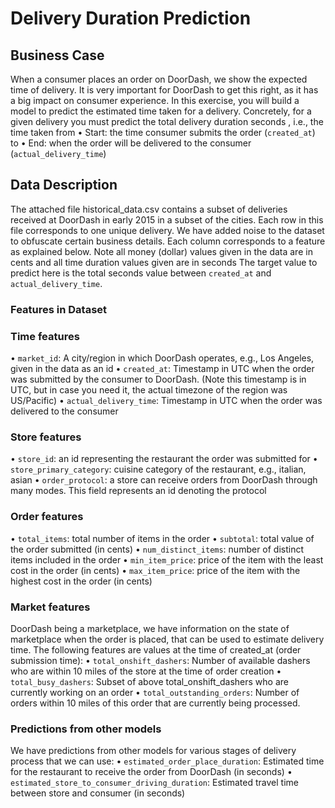 # Delivery Duration Prediction
## Business Case
When a consumer places an order on DoorDash, we show the expected time of delivery. It is very important for DoorDash to get this right, as it has a big impact on consumer experience. In this exercise, you will build a model to predict the estimated time taken for a delivery.
Concretely, for a given delivery you must predict the total delivery duration seconds , i.e., the time taken from
•	Start: the time consumer submits the order (`created_at`) to
•	End: when the order will be delivered to the consumer (`actual_delivery_time`)
## Data Description
The attached file historical_data.csv contains a subset of deliveries received at DoorDash in early 2015 in a subset of the cities. Each row in this file corresponds to one unique delivery. We have added noise to the dataset to obfuscate certain business details. Each column corresponds to a feature as explained below. Note all money (dollar) values given in the data are in cents and all time duration values given are in seconds
The target value to predict here is the total seconds value between `created_at` and `actual_delivery_time`.
### Features in Dataset
### Time features
•	`market_id`: A city/region in which DoorDash operates, e.g., Los Angeles, given in the data as an id
•	`created_at`: Timestamp in UTC when the order was submitted by the consumer to DoorDash. (Note this timestamp is in UTC, but in case you need it, the actual timezone of the region was US/Pacific)
•	`actual_delivery_time`: Timestamp in UTC when the order was delivered to the consumer
### Store features
•	`store_id`: an id representing the restaurant the order was submitted for
•	`store_primary_category`: cuisine category of the restaurant, e.g., italian, asian
•	`order_protocol`: a store can receive orders from DoorDash through many modes. This field represents an id denoting the protocol
### Order features
•	`total_items`: total number of items in the order
•	`subtotal`: total value of the order submitted (in cents)
•	`num_distinct_items`: number of distinct items included in the order
•	`min_item_price`: price of the item with the least cost in the order (in cents)
•	`max_item_price`: price of the item with the highest cost in the order (in cents)
### Market features
DoorDash being a marketplace, we have information on the state of marketplace when the order is placed, that can be used to estimate delivery time. The following features are values at the time of created_at (order submission time):
•	`total_onshift_dashers`: Number of available dashers who are within 10 miles of the store at the time of order creation
•	`total_busy_dashers`: Subset of above total_onshift_dashers who are currently working on an order
•	`total_outstanding_orders`: Number of orders within 10 miles of this order that are currently being processed.
### Predictions from other models
We have predictions from other models for various stages of delivery process that we can use:
•	`estimated_order_place_duration`: Estimated time for the restaurant to receive the order from DoorDash (in seconds)
•	`estimated_store_to_consumer_driving_duration`: Estimated travel time between store and consumer (in seconds)
